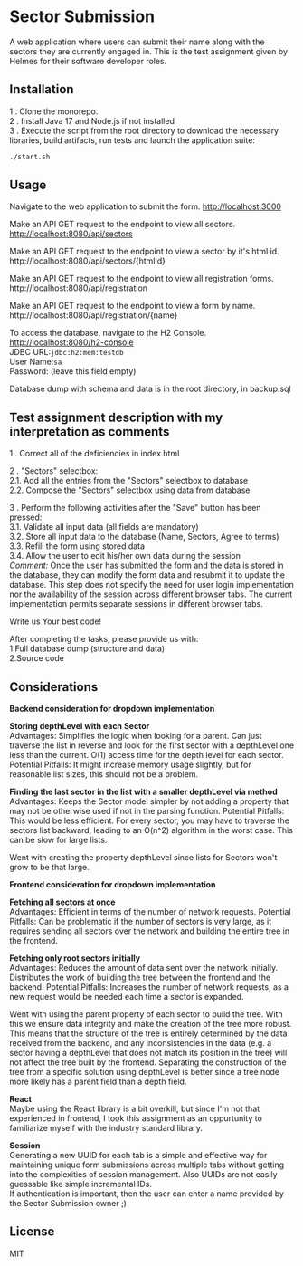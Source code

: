 # Sector Submission

A web application where users can submit their name along with the sectors they are currently engaged in.
This is the test assignment given by Helmes for their software developer roles.

## Installation

1 . Clone the monorepo.<br>
2 . Install Java 17 and Node.js if not installed <br>
3 . Execute the script from the root directory to download the necessary libraries, build artifacts, run tests and launch the application suite:
```sh
./start.sh
```
## Usage

Navigate to the web application to submit the form.
[http://localhost:3000](http://localhost:3000)


Make an API GET request to the endpoint to view all sectors.
[http://localhost:8080/api/sectors](http://localhost:8080/api/sectors)

Make an API GET request to the endpoint to view a sector by it's html id. http://localhost:8080/api/sectors/{htmlId}

Make an API GET request to the endpoint to view all registration forms. http://localhost:8080/api/registration

Make an API GET request to the endpoint to view a form by name. http://localhost:8080/api/registration/{name}

To access the database, navigate to the H2 Console.<br>
[http://localhost:8080/h2-console](http://localhost:8080/h2-console)<br>
JDBC URL:`jdbc:h2:mem:testdb`<br>
User Name:`sa`<br>
Password: (leave this field empty)

Database dump with schema and data is in the root directory, in backup.sql 

## Test assignment description with my interpretation as comments

1 . Correct all of the deficiencies in index.html

2 . "Sectors" selectbox:<br>
2.1. Add all the entries from the "Sectors" selectbox to database<br>
2.2. Compose the "Sectors" selectbox using data from database<br>

3 . Perform the following activities after the "Save" button has been pressed:<br> 
3.1. Validate all input data (all fields are mandatory)<br>
3.2. Store all input data to the database (Name, Sectors, Agree to terms)<br>
3.3. Refill the form using stored data<br>
3.4. Allow the user to edit his/her own data during the session<br>
*Comment:* Once the user has submitted the form and the data is stored in the database, they can modify the form data and resubmit it to update the database. This step does not specify the need for user login implementation nor the availability of the session across different browser tabs. The current implementation permits separate sessions in different browser tabs.

Write us Your best code! 

After completing the tasks, please provide us with:<br>
1.Full database dump (structure and data)<br>
2.Source code

## Considerations

**Backend consideration for dropdown implementation**

**Storing depthLevel with each Sector**<br>
Advantages:
Simplifies the logic when looking for a parent. Can just traverse the list in reverse and look for the first sector with a depthLevel one less than the current.
O(1) access time for the depth level for each sector.
Potential Pitfalls:
It might increase memory usage slightly, but for reasonable list sizes, this should not be a problem.

**Finding the last sector in the list with a smaller depthLevel via method**<br>
Advantages:
Keeps the Sector model simpler by not adding a property that may not be otherwise used if not in the parsing function.
Potential Pitfalls:
This would be less efficient. For every sector, you may have to traverse the sectors list backward, leading to an O(n^2) algorithm in the worst case. This can be slow for large lists.

Went with creating the property depthLevel since lists for Sectors won't grow to be that large.

**Frontend consideration for dropdown implementation**

**Fetching all sectors at once**<br>
Advantages:
Efficient in terms of the number of network requests.
Potential Pitfalls:
Can be problematic if the number of sectors is very large, as it requires sending all sectors over the network and building the entire tree in the frontend.

**Fetching only root sectors initially**<br>
Advantages:
Reduces the amount of data sent over the network initially.
Distributes the work of building the tree between the frontend and the backend.
Potential Pitfalls:
Increases the number of network requests, as a new request would be needed each time a sector is expanded.

Went with using the parent property of each sector to build the tree. With this we ensure data integrity and make the creation of the tree more robust. This means that the structure of the tree is entirely determined by the data received from the backend, and any inconsistencies in the data (e.g. a sector having a depthLevel that does not match its position in the tree) will not affect the tree built by the frontend. Separating the construction of the tree from a specific solution using depthLevel is better since a tree node more likely has a parent field than a depth field.

**React**<br>
Maybe using the React library is a bit overkill, but since I'm not that experienced in frontend, I took this assignment as an oppurtunity to familiarize myself with the industry standard library.

**Session**<br>
Generating a new UUID for each tab is a simple and effective way for maintaining unique form submissions across multiple tabs without getting into the complexities of session management.
Also UUIDs are not easily guessable like simple incremental IDs.<br>
If authentication is important, then the user can enter a name provided by the Sector Submission owner ;)

## License

MIT
